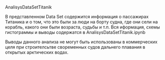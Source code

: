 AnalisysDataSetTitanik

В представленном Data Set содержится информация о пассажирах Титаника и о том, что это были за люди на борту судна,
где они сели на корабль, какого они были возраста, судьбы и т.п. 
Вся иформация, схемы гистограммы и выводы содержатся в AnalisysDataSetTitanik.ipynb

Выводы данного анализа не могут быть использованы в коммерческих целя при строителсьтве своременных судов дальнего плавания в открытых арктических водах.
